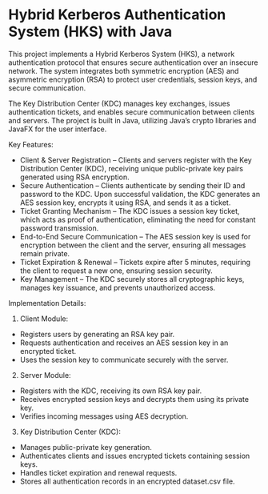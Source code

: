 # Hybrid Kerberos Authentication System (HKS) with Java

This project implements a Hybrid Kerberos System (HKS), a network authentication protocol that ensures secure authentication over an insecure network. The system integrates both symmetric encryption (AES) and asymmetric encryption (RSA) to protect user credentials, session keys, and secure communication.

The Key Distribution Center (KDC) manages key exchanges, issues authentication tickets, and enables secure communication between clients and servers. The project is built in Java, utilizing Java’s crypto libraries and JavaFX for the user interface.

Key Features:
* Client & Server Registration – Clients and servers register with the Key Distribution Center (KDC), receiving unique public-private key pairs generated using RSA encryption.
* Secure Authentication – Clients authenticate by sending their ID and password to the KDC. Upon successful validation, the KDC generates an AES session key, encrypts it using RSA, and sends it as a ticket.
* Ticket Granting Mechanism – The KDC issues a session key ticket, which acts as proof of authentication, eliminating the need for constant password transmission.
* End-to-End Secure Communication – The AES session key is used for encryption between the client and the server, ensuring all messages remain private.
* Ticket Expiration & Renewal – Tickets expire after 5 minutes, requiring the client to request a new one, ensuring session security.
* Key Management – The KDC securely stores all cryptographic keys, manages key issuance, and prevents unauthorized access.

Implementation Details:
1. Client Module:
- Registers users by generating an RSA key pair.
- Requests authentication and receives an AES session key in an encrypted ticket.
- Uses the session key to communicate securely with the server.
2. Server Module:
- Registers with the KDC, receiving its own RSA key pair.
- Receives encrypted session keys and decrypts them using its private key.
- Verifies incoming messages using AES decryption.
3. Key Distribution Center (KDC):
- Manages public-private key generation.
- Authenticates clients and issues encrypted tickets containing session keys.
- Handles ticket expiration and renewal requests.
- Stores all authentication records in an encrypted dataset.csv file.

